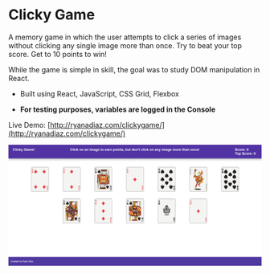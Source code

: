 # Clicky Game
A memory game in which the user attempts to click a series of images without clicking any single image more than once.  Try to beat your top score. Get to 10 points to win!

While the game is simple in skill, the goal was to study DOM manipulation in React.

* Built using React, JavaScript, CSS Grid, Flexbox

* **For testing purposes, variables are logged in the Console**

Live Demo: [http://ryanadiaz.com/clickygame/](http://ryanadiaz.com/clickygame/)

![screenshot](./public/images/clicky-game.jpg)
